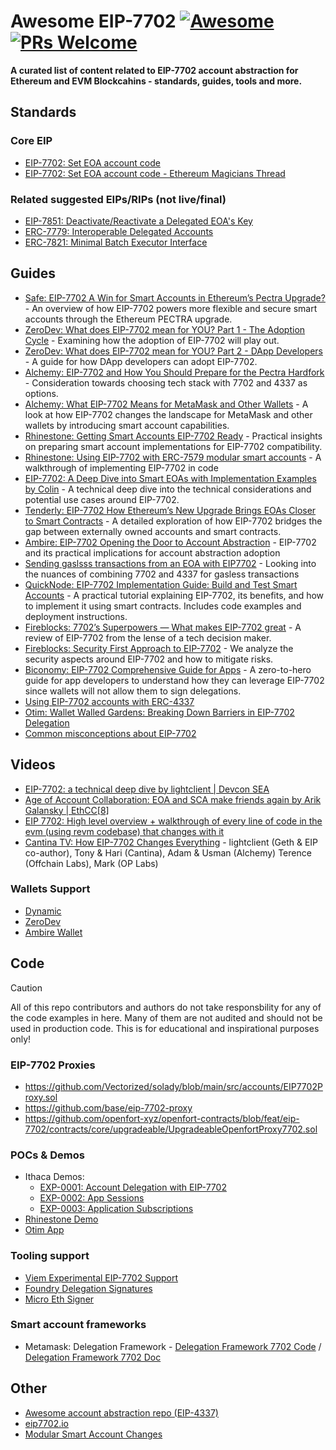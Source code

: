 # Awesome EIP-7702 [![Awesome](https://cdn.rawgit.com/sindresorhus/awesome/d7305f38d29fed78fa85652e3a63e154dd8e8829/media/badge.svg)](https://github.com/sindresorhus/awesome) [![PRs Welcome](https://img.shields.io/badge/PRs-welcome-brightgreen.svg?style=flat-square)](https://makeapullrequest.com)

**A curated list of content related to EIP-7702 account abstraction for Ethereum and EVM Blockcahins - standards, guides, tools and more.**

## Standards
### Core EIP
- [EIP-7702: Set EOA account code](https://github.com/ethereum/EIPs/blob/master/EIPS/eip-7702.md)
- [EIP-7702: Set EOA account code - Ethereum Magicians Thread](https://ethereum-magicians.org/t/eip-7702-set-eoa-account-code/19923)

### Related suggested EIPs/RIPs (not live/final)
- [EIP-7851: Deactivate/Reactivate a Delegated EOA's Key](https://github.com/ethereum/EIPs/blob/master/EIPS/eip-7851.md)
- [ERC-7779: Interoperable Delegated Accounts](https://eips.ethereum.org/EIPS/eip-7779)
- [ERC-7821: Minimal Batch Executor Interface](https://eips.ethereum.org/EIPS/eip-7821)

## Guides
- [Safe: EIP-7702 A Win for Smart Accounts in Ethereum’s Pectra Upgrade?](https://safe.global/blog/eip-7702-smart-accounts-ethereum-pectra-upgrade) - An overview of how EIP-7702 powers more flexible and secure smart accounts through the Ethereum PECTRA upgrade.
- [ZeroDev: What does EIP-7702 mean for YOU? Part 1 - The Adoption Cycle](https://docs.zerodev.app/blog/7702-adoption) - Examining how the adoption of EIP-7702 will play out.
- [ZeroDev: What does EIP-7702 mean for YOU? Part 2 - DApp Developers](https://docs.zerodev.app/blog/7702-for-dapps) - A guide for how DApp developers can adopt EIP-7702.
- [Alchemy: EIP-7702 and How You Should Prepare for the Pectra Hardfork](https://www.alchemy.com/blog/eip-7702-ethereum-pectra-hardfork?utm_source=what_is_7702) - Consideration towards choosing tech stack with 7702 and 4337 as options.
- [Alchemy: What EIP-7702 Means for MetaMask and Other Wallets](https://www.alchemy.com/blog/eip-7702-metamask-and-wallets) - A look at how EIP-7702 changes the landscape for MetaMask and other wallets by introducing smart account capabilities.
- [Rhinestone: Getting Smart Accounts EIP-7702 Ready](https://blog.rhinestone.wtf/getting-smart-accounts-eip-7702-ready-27bf028a21c9) - Practical insights on preparing smart account implementations for EIP-7702 compatibility.
- [Rhinestone: Using EIP-7702 with ERC-7579 modular smart accounts](https://docs.rhinestone.wtf/module-sdk/account-guides/eip-7702) - A walkthrough of implementing EIP-7702 in code
- [EIP-7702: A Deep Dive into Smart EOAs with Implementation Examples
 by Colin](https://hackmd.io/@colinlyguo/SyAZWMmr1x) - A technical deep dive into the technical considerations and potential use cases around EIP-7702.
- [Tenderly: EIP-7702 How Ethereum’s New Upgrade Brings EOAs Closer to Smart Contracts](https://blog.tenderly.co/how-eip-7702-gives-eoas-smart-contract-functionalities/) - A detailed exploration of how EIP-7702 bridges the gap between externally owned accounts and smart contracts.
- [Ambire: EIP-7702 Opening the Door to Account Abstraction](https://blog.ambire.com/eip-7702-allowing-account-abstraction/) - EIP-7702 and its practical implications for account abstraction adoption
- [Sending gaslsss transactions from an EOA with EIP7702](https://raylac.notion.site/eoa-gasless-transactions) - Looking into the nuances of combining 7702 and 4337 for gasless transactions
- [QuickNode: EIP-7702 Implementation Guide: Build and Test Smart Accounts](https://www.quicknode.com/guides/ethereum-development/smart-contracts/eip-7702-smart-accounts) - A practical tutorial explaining EIP-7702, its benefits, and how to implement it using smart contracts. Includes code examples and deployment instructions.
- [Fireblocks: 7702’s Superpowers — What makes EIP-7702 great](https://medium.com/fireblocks-tech-blog/7702s-superpowers-what-makes-eip-7702-great-4d2d8325a39f) - A review of EIP-7702 from the lense of a tech decision maker.
- [Fireblocks: Security First Approach to EIP-7702](https://medium.com/fireblocks-tech-blog/security-first-approach-to-eip-7702-9c5d685793fd) - We analyze the security aspects around EIP-7702 and how to mitigate risks.
- [Biconomy: EIP-7702 Comprehensive Guide for Apps](https://blog.biconomy.io/a-comprehensive-eip-7702-guide-for-apps/) - A zero-to-hero guide for app developers to understand how they can leverage EIP-7702 since wallets will not allow them to sign delegations.
- [Using EIP-7702 accounts with ERC-4337](https://docs.google.com/document/d/1w3xB_B1PUYRDnnCXSsLZXQVerjiw0_72NxvQwhdrWeU/edit?usp=sharing)
- [Otim: Wallet Walled Gardens: Breaking Down Barriers in EIP-7702 Delegation](https://otim.com/blog/wallet-walled-gardens)
- [Common misconceptions about EIP-7702](https://blog.ambire.com/eip-7702-misconceptions/)

## Videos
- [EIP-7702: a technical deep dive by lightclient | Devcon SEA](https://www.youtube.com/watch?v=_k5fKlKBWV4)
- [Age of Account Collaboration: EOA and SCA make friends again by Arik Galansky | EthCC[8] ](https://ethcc.io/archives/age-of-account-collaboration-eoa-and-sca-make-friends-again)
- [EIP 7702: High level overview + walkthrough of every line of code in the evm (using revm codebase) that changes with it](https://youtube.com/playlist?list=PLYYidDLT5Dd-7s3rbuAy3vJxAjz17bSEE&si=7RGnFDoBQ57i5yII)
- [Cantina TV: How EIP-7702 Changes Everything](https://x.com/i/broadcasts/1djGXVBvdvVxZ) - lightclient (Geth & EIP co-author), Tony & Hari (Cantina), Adam & Usman (Alchemy) Terence (Offchain Labs), Mark (OP Labs)

### Wallets Support
- [Dynamic](https://docs.dynamic.xyz/smart-wallets/smart-wallet-providers/7702#eip-7702)
- [ZeroDev](https://docs.zerodev.app/sdk/getting-started/quickstart-7702)
- [Ambire Wallet](https://www.ambire.com/)

## Code
> [!CAUTION]
> All of this repo contributors and authors do not take responsbility for any of the code examples in here.
> Many of them are not audited and should not be used in production code.
> This is for educational and inspirational purposes only!

### EIP-7702 Proxies
- https://github.com/Vectorized/solady/blob/main/src/accounts/EIP7702Proxy.sol
- https://github.com/base/eip-7702-proxy
- https://github.com/openfort-xyz/openfort-contracts/blob/feat/eip-7702/contracts/core/upgradeable/UpgradeableOpenfortProxy7702.sol

### POCs & Demos
- Ithaca Demos:
  - [EXP-0001: Account Delegation with EIP-7702](https://www.ithaca.xyz/updates/exp-0001)
  - [EXP-0002: App Sessions](https://www.ithaca.xyz/updates/exp-0002)
  - [EXP-0003: Application Subscriptions](https://www.ithaca.xyz/updates/exp-0003)
- [Rhinestone Demo](https://module-demos.rhinestone.wtf/eip-7702)
- [Otim App](https://app.otim.com)

### Tooling support
- [Viem Experimental EIP-7702 Support](https://viem.sh/experimental/eip7702)
- [Foundry Delegation Signatures](https://book.getfoundry.sh/cheatcodes/sign-delegation)
- [Micro Eth Signer](https://github.com/paulmillr/micro-eth-signer)

### Smart account frameworks
- Metamask: Delegation Framework - [Delegation Framework 7702 Code](https://github.com/MetaMask/delegation-framework/tree/main/src/EIP7702) / [Delegation Framework 7702 Doc](https://github.com/MetaMask/delegation-framework/blob/main/documents/EIP7702DeleGator.md)

## Other
- [Awesome account abstraction repo (EIP-4337)](https://github.com/4337Mafia/awesome-account-abstraction)
- [eip7702.io](https://eip7702.io)
- [Modular Smart Account Changes](https://github.com/erc7579/erc7579-implementation/pull/38)
